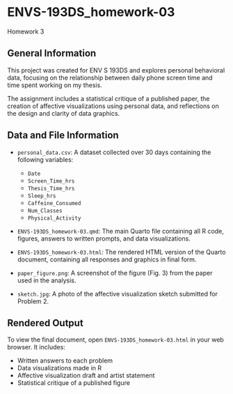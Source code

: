 # ENVS-193DS_homework-03
Homework 3

## General Information

This project was created for ENV S 193DS and explores personal behavioral data, focusing on the relationship between daily phone screen time and time spent working on my thesis.

The assignment includes a statistical critique of a published paper, the creation of affective visualizations using personal data, and reflections on the design and clarity of data graphics.

## Data and File Information

- `personal_data.csv`: A dataset collected over 30 days containing the following variables:
  - `Date`
  - `Screen_Time_hrs`
  - `Thesis_Time_hrs`
  - `Sleep_hrs`
  - `Caffeine_Consumed`
  - `Num_Classes`
  - `Physical_Activity`
  
- `ENVS-193DS_homework-03.qmd`: The main Quarto file containing all R code, figures, answers to written prompts, and data visualizations.

- `ENVS-193DS_homework-03.html`: The rendered HTML version of the Quarto document, containing all responses and graphics in final form.

- `paper_figure.png`: A screenshot of the figure (Fig. 3) from the paper used in the analysis.

- `sketch.jpg`: A photo of the affective visualization sketch submitted for Problem 2.

## Rendered Output

To view the final document, open `ENVS-193DS_homework-03.html` in your web browser. It includes:
- Written answers to each problem
- Data visualizations made in R
- Affective visualization draft and artist statement
- Statistical critique of a published figure
